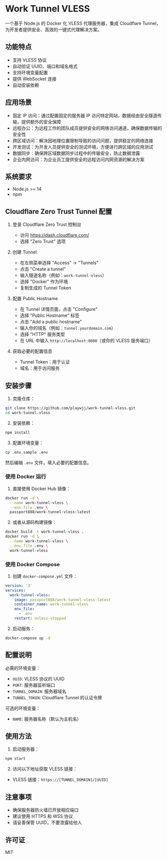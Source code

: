 # Work Tunnel VLESS

一个基于 Node.js 的 Docker 化 VLESS 代理服务器，集成 Cloudflare Tunnel，为开发者提供安全、高效的一键式代理解决方案。  

## 功能特点

- 支持 VLESS 协议
- 自动验证 UUID、端口和域名格式
- 支持环境变量配置
- 提供 WebSocket 连接
- 自动安装依赖

## 应用场景

- 固定 IP 访问：通过配置固定的服务器 IP 访问特定网站，数据经由安全隧道传输，提供额外的安全保障
- 远程办公：为远程工作的团队成员提供安全的网络访问通道，确保数据传输的安全性
- 跨区域访问：解决因地理位置限制导致的访问问题，提供稳定的网络连接
- 开发测试：为开发人员提供安全的测试环境，方便进行跨区域的应用测试
- 数据同步：确保跨区域数据同步过程中的传输安全，防止数据泄露
- 企业内网访问：为企业员工提供安全的远程访问内网资源的解决方案

## 系统要求

- Node.js >= 14
- npm

## Cloudflare Zero Trust Tunnel 配置

1. 登录 Cloudflare Zero Trust 控制台
   - 访问 https://dash.cloudflare.com/
   - 选择 "Zero Trust" 选项

2. 创建 Tunnel
   - 在左侧菜单选择 "Access" -> "Tunnels"
   - 点击 "Create a tunnel"
   - 输入隧道名称（例如：`work-tunnel-vless`）
   - 选择 "Docker" 作为环境
   - 复制生成的 Tunnel Token

3. 配置 Public Hostname
   - 在 Tunnel 详情页面，点击 "Configure"
   - 选择 "Public Hostname" 标签
   - 点击 "Add a public hostname"
   - 输入你的域名（例如：`tunnel.yourdomain.com`）
   - 选择 "HTTP" 服务类型
   - 在 URL 中输入 `http://localhost:8080`（或你的 VLESS 服务端口）

4. 获取必要的配置信息
   - Tunnel Token：用于认证
   - 域名：用于访问服务

## 安装步骤

1. 克隆仓库：
```bash
git clone https://github.com/playwjj/work-tunnel-vless.git
cd work-tunnel-vless
```

2. 安装依赖：
```bash
npm install
```

3. 配置环境变量：
```bash
cp .env.sample .env
```
然后编辑 `.env` 文件，填入必要的配置信息。

### 使用 Docker 运行

1. 直接使用 Docker Hub 镜像：
```bash
docker run -d \
  --name work-tunnel-vless \
  --env-file .env \
  passport888/work-tunnel-vless:latest
```

2. 或者从源码构建镜像：
```bash
docker build -t work-tunnel-vless .
docker run -d \
  --name work-tunnel-vless \
  --env-file .env \
  work-tunnel-vless
```

### 使用 Docker Compose

1. 创建 `docker-compose.yml` 文件：
```yaml
version: '3'
services:
  work-tunnel-vless:
    image: passport888/work-tunnel-vless:latest
    container_name: work-tunnel-vless
    env_file:
      - .env
    restart: unless-stopped
```

2. 启动服务：
```bash
docker-compose up -d
```

## 配置说明

必需的环境变量：
- `UUID`: VLESS 协议的 UUID
- `PORT`: 服务器监听端口
- `TUNNEL_DOMAIN`: 服务器域名
- `TUNNEL_TOKEN`: Cloudflare Tunnel 的认证令牌

可选的环境变量：
- `NAME`: 服务器名称（默认为主机名）

## 使用方法

1. 启动服务器：
```bash
npm start
```

2. 访问以下地址获取 VLESS 链接：
- VLESS 链接：`https://[TUNNEL_DOMAIN]/[UUID]`

## 注意事项

- 确保服务器防火墙已开放相应端口
- 建议使用 HTTPS 和 WSS 协议
- 请妥善保管 UUID，不要泄露给他人

## 许可证

MIT 